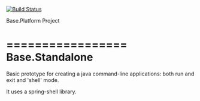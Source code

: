 [![Build Status](https://travis-ci.org/anr-ru/base.standalone.svg?branch=master)](https://travis-ci.org/anr-ru/base.standalone)

Base.Platform Project

=================
Base.Standalone
=================

Basic prototype for creating a java command-line applications: both run and exit and 'shell' mode.

It uses a spring-shell library.
